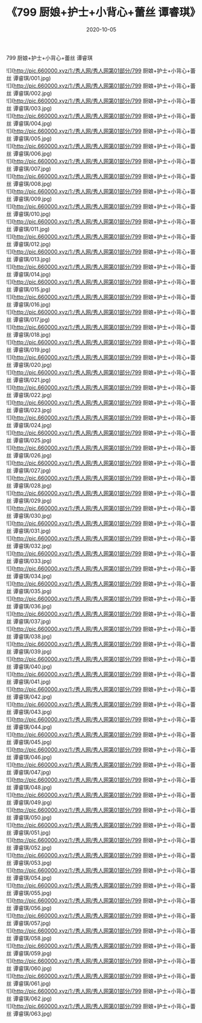 ﻿---
layout: post
title:  《799 厨娘+护士+小背心+蕾丝 谭睿琪》
date:   2020-10-05
img: http://pic.660000.xyz/1:/秀人网/秀人网第01部分/799 厨娘+护士+小背心+蕾丝 谭睿琪/000.jpg
categories: [美女, 清纯, 唯美]
---

799 厨娘+护士+小背心+蕾丝 谭睿琪

  ![](http://pic.660000.xyz/1:/秀人网/秀人网第01部分/799 厨娘+护士+小背心+蕾丝 谭睿琪/001.jpg) <br> ![](http://pic.660000.xyz/1:/秀人网/秀人网第01部分/799 厨娘+护士+小背心+蕾丝 谭睿琪/002.jpg) <br> ![](http://pic.660000.xyz/1:/秀人网/秀人网第01部分/799 厨娘+护士+小背心+蕾丝 谭睿琪/003.jpg) <br> ![](http://pic.660000.xyz/1:/秀人网/秀人网第01部分/799 厨娘+护士+小背心+蕾丝 谭睿琪/004.jpg) <br> ![](http://pic.660000.xyz/1:/秀人网/秀人网第01部分/799 厨娘+护士+小背心+蕾丝 谭睿琪/005.jpg) <br> ![](http://pic.660000.xyz/1:/秀人网/秀人网第01部分/799 厨娘+护士+小背心+蕾丝 谭睿琪/006.jpg) <br> ![](http://pic.660000.xyz/1:/秀人网/秀人网第01部分/799 厨娘+护士+小背心+蕾丝 谭睿琪/007.jpg) <br> ![](http://pic.660000.xyz/1:/秀人网/秀人网第01部分/799 厨娘+护士+小背心+蕾丝 谭睿琪/008.jpg) <br> ![](http://pic.660000.xyz/1:/秀人网/秀人网第01部分/799 厨娘+护士+小背心+蕾丝 谭睿琪/009.jpg) <br> ![](http://pic.660000.xyz/1:/秀人网/秀人网第01部分/799 厨娘+护士+小背心+蕾丝 谭睿琪/010.jpg) <br> ![](http://pic.660000.xyz/1:/秀人网/秀人网第01部分/799 厨娘+护士+小背心+蕾丝 谭睿琪/011.jpg) <br> ![](http://pic.660000.xyz/1:/秀人网/秀人网第01部分/799 厨娘+护士+小背心+蕾丝 谭睿琪/012.jpg) <br> ![](http://pic.660000.xyz/1:/秀人网/秀人网第01部分/799 厨娘+护士+小背心+蕾丝 谭睿琪/013.jpg) <br> ![](http://pic.660000.xyz/1:/秀人网/秀人网第01部分/799 厨娘+护士+小背心+蕾丝 谭睿琪/014.jpg) <br> ![](http://pic.660000.xyz/1:/秀人网/秀人网第01部分/799 厨娘+护士+小背心+蕾丝 谭睿琪/015.jpg) <br> ![](http://pic.660000.xyz/1:/秀人网/秀人网第01部分/799 厨娘+护士+小背心+蕾丝 谭睿琪/016.jpg) <br> ![](http://pic.660000.xyz/1:/秀人网/秀人网第01部分/799 厨娘+护士+小背心+蕾丝 谭睿琪/017.jpg) <br> ![](http://pic.660000.xyz/1:/秀人网/秀人网第01部分/799 厨娘+护士+小背心+蕾丝 谭睿琪/018.jpg) <br> ![](http://pic.660000.xyz/1:/秀人网/秀人网第01部分/799 厨娘+护士+小背心+蕾丝 谭睿琪/019.jpg) <br> ![](http://pic.660000.xyz/1:/秀人网/秀人网第01部分/799 厨娘+护士+小背心+蕾丝 谭睿琪/020.jpg) <br> ![](http://pic.660000.xyz/1:/秀人网/秀人网第01部分/799 厨娘+护士+小背心+蕾丝 谭睿琪/021.jpg) <br> ![](http://pic.660000.xyz/1:/秀人网/秀人网第01部分/799 厨娘+护士+小背心+蕾丝 谭睿琪/022.jpg) <br> ![](http://pic.660000.xyz/1:/秀人网/秀人网第01部分/799 厨娘+护士+小背心+蕾丝 谭睿琪/023.jpg) <br> ![](http://pic.660000.xyz/1:/秀人网/秀人网第01部分/799 厨娘+护士+小背心+蕾丝 谭睿琪/024.jpg) <br> ![](http://pic.660000.xyz/1:/秀人网/秀人网第01部分/799 厨娘+护士+小背心+蕾丝 谭睿琪/025.jpg) <br> ![](http://pic.660000.xyz/1:/秀人网/秀人网第01部分/799 厨娘+护士+小背心+蕾丝 谭睿琪/026.jpg) <br> ![](http://pic.660000.xyz/1:/秀人网/秀人网第01部分/799 厨娘+护士+小背心+蕾丝 谭睿琪/027.jpg) <br> ![](http://pic.660000.xyz/1:/秀人网/秀人网第01部分/799 厨娘+护士+小背心+蕾丝 谭睿琪/028.jpg) <br> ![](http://pic.660000.xyz/1:/秀人网/秀人网第01部分/799 厨娘+护士+小背心+蕾丝 谭睿琪/029.jpg) <br> ![](http://pic.660000.xyz/1:/秀人网/秀人网第01部分/799 厨娘+护士+小背心+蕾丝 谭睿琪/030.jpg) <br> ![](http://pic.660000.xyz/1:/秀人网/秀人网第01部分/799 厨娘+护士+小背心+蕾丝 谭睿琪/031.jpg) <br> ![](http://pic.660000.xyz/1:/秀人网/秀人网第01部分/799 厨娘+护士+小背心+蕾丝 谭睿琪/032.jpg) <br> ![](http://pic.660000.xyz/1:/秀人网/秀人网第01部分/799 厨娘+护士+小背心+蕾丝 谭睿琪/033.jpg) <br> ![](http://pic.660000.xyz/1:/秀人网/秀人网第01部分/799 厨娘+护士+小背心+蕾丝 谭睿琪/034.jpg) <br> ![](http://pic.660000.xyz/1:/秀人网/秀人网第01部分/799 厨娘+护士+小背心+蕾丝 谭睿琪/035.jpg) <br> ![](http://pic.660000.xyz/1:/秀人网/秀人网第01部分/799 厨娘+护士+小背心+蕾丝 谭睿琪/036.jpg) <br> ![](http://pic.660000.xyz/1:/秀人网/秀人网第01部分/799 厨娘+护士+小背心+蕾丝 谭睿琪/037.jpg) <br> ![](http://pic.660000.xyz/1:/秀人网/秀人网第01部分/799 厨娘+护士+小背心+蕾丝 谭睿琪/038.jpg) <br> ![](http://pic.660000.xyz/1:/秀人网/秀人网第01部分/799 厨娘+护士+小背心+蕾丝 谭睿琪/039.jpg) <br> ![](http://pic.660000.xyz/1:/秀人网/秀人网第01部分/799 厨娘+护士+小背心+蕾丝 谭睿琪/040.jpg) <br> ![](http://pic.660000.xyz/1:/秀人网/秀人网第01部分/799 厨娘+护士+小背心+蕾丝 谭睿琪/041.jpg) <br> ![](http://pic.660000.xyz/1:/秀人网/秀人网第01部分/799 厨娘+护士+小背心+蕾丝 谭睿琪/042.jpg) <br> ![](http://pic.660000.xyz/1:/秀人网/秀人网第01部分/799 厨娘+护士+小背心+蕾丝 谭睿琪/043.jpg) <br> ![](http://pic.660000.xyz/1:/秀人网/秀人网第01部分/799 厨娘+护士+小背心+蕾丝 谭睿琪/044.jpg) <br> ![](http://pic.660000.xyz/1:/秀人网/秀人网第01部分/799 厨娘+护士+小背心+蕾丝 谭睿琪/045.jpg) <br> ![](http://pic.660000.xyz/1:/秀人网/秀人网第01部分/799 厨娘+护士+小背心+蕾丝 谭睿琪/046.jpg) <br> ![](http://pic.660000.xyz/1:/秀人网/秀人网第01部分/799 厨娘+护士+小背心+蕾丝 谭睿琪/047.jpg) <br> ![](http://pic.660000.xyz/1:/秀人网/秀人网第01部分/799 厨娘+护士+小背心+蕾丝 谭睿琪/048.jpg) <br> ![](http://pic.660000.xyz/1:/秀人网/秀人网第01部分/799 厨娘+护士+小背心+蕾丝 谭睿琪/049.jpg) <br> ![](http://pic.660000.xyz/1:/秀人网/秀人网第01部分/799 厨娘+护士+小背心+蕾丝 谭睿琪/050.jpg) <br> ![](http://pic.660000.xyz/1:/秀人网/秀人网第01部分/799 厨娘+护士+小背心+蕾丝 谭睿琪/051.jpg) <br> ![](http://pic.660000.xyz/1:/秀人网/秀人网第01部分/799 厨娘+护士+小背心+蕾丝 谭睿琪/052.jpg) <br> ![](http://pic.660000.xyz/1:/秀人网/秀人网第01部分/799 厨娘+护士+小背心+蕾丝 谭睿琪/053.jpg) <br> ![](http://pic.660000.xyz/1:/秀人网/秀人网第01部分/799 厨娘+护士+小背心+蕾丝 谭睿琪/054.jpg) <br> ![](http://pic.660000.xyz/1:/秀人网/秀人网第01部分/799 厨娘+护士+小背心+蕾丝 谭睿琪/055.jpg) <br> ![](http://pic.660000.xyz/1:/秀人网/秀人网第01部分/799 厨娘+护士+小背心+蕾丝 谭睿琪/056.jpg) <br> ![](http://pic.660000.xyz/1:/秀人网/秀人网第01部分/799 厨娘+护士+小背心+蕾丝 谭睿琪/057.jpg) <br> ![](http://pic.660000.xyz/1:/秀人网/秀人网第01部分/799 厨娘+护士+小背心+蕾丝 谭睿琪/058.jpg) <br> ![](http://pic.660000.xyz/1:/秀人网/秀人网第01部分/799 厨娘+护士+小背心+蕾丝 谭睿琪/059.jpg) <br> ![](http://pic.660000.xyz/1:/秀人网/秀人网第01部分/799 厨娘+护士+小背心+蕾丝 谭睿琪/060.jpg) <br> ![](http://pic.660000.xyz/1:/秀人网/秀人网第01部分/799 厨娘+护士+小背心+蕾丝 谭睿琪/061.jpg) <br> ![](http://pic.660000.xyz/1:/秀人网/秀人网第01部分/799 厨娘+护士+小背心+蕾丝 谭睿琪/062.jpg) <br> ![](http://pic.660000.xyz/1:/秀人网/秀人网第01部分/799 厨娘+护士+小背心+蕾丝 谭睿琪/063.jpg) <br>